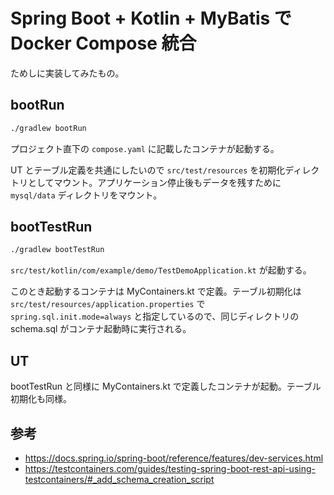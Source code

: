 # Spring Boot + Kotlin + MyBatis で Docker Compose 統合

ためしに実装してみたもの。

## bootRun

```bash
./gradlew bootRun
```

プロジェクト直下の `compose.yaml` に記載したコンテナが起動する。

UT とテーブル定義を共通にしたいので `src/test/resources` を初期化ディレクトリとしてマウント。アプリケーション停止後もデータを残すために `mysql/data` ディレクトリをマウント。


## bootTestRun

```bash
./gradlew bootTestRun
```

`src/test/kotlin/com/example/demo/TestDemoApplication.kt` が起動する。

このとき起動するコンテナは MyContainers.kt で定義。テーブル初期化は `src/test/resources/application.properties` で `spring.sql.init.mode=always` と指定しているので、同じディレクトリの schema.sql がコンテナ起動時に実行される。

## UT

bootTestRun と同様に MyContainers.kt で定義したコンテナが起動。テーブル初期化も同様。

## 参考

- https://docs.spring.io/spring-boot/reference/features/dev-services.html
- https://testcontainers.com/guides/testing-spring-boot-rest-api-using-testcontainers/#_add_schema_creation_script